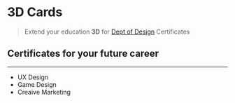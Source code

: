 # 3D Cards
> Extend your education
**3D** for [Dept of Design](https://www.ewu.edu/cstem/design/ux-certificate/) Certificates
## Certificates for your future career

---

- UX Design
- Game Design
- Creaive Marketing
